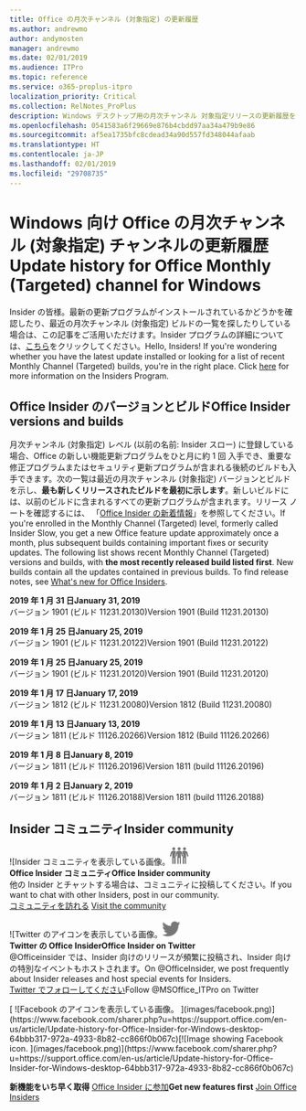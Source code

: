 ```yaml
---
title: Office の月次チャンネル (対象指定) の更新履歴
ms.author: andrewmo
author: andymosten
manager: andrewmo
ms.date: 02/01/2019
ms.audience: ITPro
ms.topic: reference
ms.service: o365-proplus-itpro
localization_priority: Critical
ms.collection: RelNotes_ProPlus
description: Windows デスクトップ用の月次チャンネル 対象指定リリースの更新履歴を Insider の皆様に提供します。
ms.openlocfilehash: 0541583a6f29669e876b4cbdd97aa34a479b9e86
ms.sourcegitcommit: af5ea1735bfc8cdead34a90d557fd348044afaab
ms.translationtype: HT
ms.contentlocale: ja-JP
ms.lasthandoff: 02/01/2019
ms.locfileid: "29708735"
---
```

# <a name="update-history-for-office-monthly-targeted-channel-for-windows"></a><span data-ttu-id="fe52b-103">Windows 向け Office の月次チャンネル (対象指定) チャンネルの更新履歴</span><span class="sxs-lookup"><span data-stu-id="fe52b-103">Update history for Office Monthly (Targeted) channel for Windows</span></span>

<span data-ttu-id="fe52b-p101">Insider の皆様。最新の更新プログラムがインストールされているかどうかを確認したり、最近の月次チャンネル (対象指定) ビルドの一覧を探したりしている場合は、この記事をご活用いただけます。Insider プログラムの詳細については、[こちら](https://insider.office.com/)をクリックしてください。</span><span class="sxs-lookup"><span data-stu-id="fe52b-p101">Hello, Insiders! If you're wondering whether you have the latest update installed or looking for a list of recent Monthly Channel (Targeted) builds, you're in the right place. Click [here](https://insider.office.com/) for more information on the Insiders Program.</span></span>

## <a name="office-insider-versions-and-builds"></a><span data-ttu-id="fe52b-107">Office Insider のバージョンとビルド</span><span class="sxs-lookup"><span data-stu-id="fe52b-107">Office Insider versions and builds</span></span>

<span data-ttu-id="fe52b-p102">月次チャンネル (対象指定) レベル (以前の名前: Insider スロー) に登録している場合、Office の新しい機能更新プログラムをひと月に約 1 回 入手でき、重要な修正プログラムまたはセキュリティ更新プログラムが含まれる後続のビルドも入手できます。次の一覧は最近の月次チャンネル (対象指定) バージョンとビルドを示し、**最も新しくリリースされたビルドを最初に示します**。新しいビルドには、以前のビルドに含まれるすべての更新プログラムが含まれます。リリース ノートを確認するには、 「[Office Insider の新着情報](https://support.office.com/ja-JP/article/what-s-new-for-office-insiders-c152d1e2-96ff-4ce9-8c14-e74e13847a24)」を参照してください。</span><span class="sxs-lookup"><span data-stu-id="fe52b-p102">If you're enrolled in the Monthly Channel (Targeted) level, formerly called Insider Slow, you get a new Office feature update approximately once a month, plus subsequent builds containing important fixes or security updates. The following list shows recent Monthly Channel (Targeted) versions and builds, with **the most recently released build listed first**. New builds contain all the updates contained in previous builds. To find release notes, see [What's new for Office Insiders](https://support.office.com/ja-JP/article/what-s-new-for-office-insiders-c152d1e2-96ff-4ce9-8c14-e74e13847a24).</span></span>

<span data-ttu-id="fe52b-112">**2019 年 1 月 31 日**</span><span class="sxs-lookup"><span data-stu-id="fe52b-112">**January 31, 2019**</span></span><br/> <span data-ttu-id="fe52b-113">バージョン 1901 (ビルド 11231.20130)</span><span class="sxs-lookup"><span data-stu-id="fe52b-113">Version 1901 (Build 11231.20130)</span></span><br/> 

<span data-ttu-id="fe52b-114">**2019 年 1 月 25 日**</span><span class="sxs-lookup"><span data-stu-id="fe52b-114">**January 25, 2019**</span></span><br/> <span data-ttu-id="fe52b-115">バージョン 1901 (ビルド 11231.20122)</span><span class="sxs-lookup"><span data-stu-id="fe52b-115">Version 1901 (Build 11231.20122)</span></span><br/> 

<span data-ttu-id="fe52b-116">**2019 年 1 月 25 日**</span><span class="sxs-lookup"><span data-stu-id="fe52b-116">**January 25, 2019**</span></span><br/> <span data-ttu-id="fe52b-117">バージョン 1901 (ビルド 11231.20120)</span><span class="sxs-lookup"><span data-stu-id="fe52b-117">Version 1901 (Build 11231.20120)</span></span><br/> 

<span data-ttu-id="fe52b-118">**2019 年 1 月 17 日**</span><span class="sxs-lookup"><span data-stu-id="fe52b-118">**January 17, 2019**</span></span><br/> <span data-ttu-id="fe52b-119">バージョン 1812 (ビルド 11231.20080)</span><span class="sxs-lookup"><span data-stu-id="fe52b-119">Version 1812 (Build 11231.20080)</span></span><br/> 

<span data-ttu-id="fe52b-120">**2019 年 1 月 13 日**</span><span class="sxs-lookup"><span data-stu-id="fe52b-120">**January 13, 2019**</span></span><br/> <span data-ttu-id="fe52b-121">バージョン 1811 (ビルド 11126.20266)</span><span class="sxs-lookup"><span data-stu-id="fe52b-121">Version 1812 (Build 11126.20266)</span></span><br/>

<span data-ttu-id="fe52b-122">**2019 年 1 月 8 日**</span><span class="sxs-lookup"><span data-stu-id="fe52b-122">**January 8, 2019**</span></span><br/> <span data-ttu-id="fe52b-123">バージョン 1811 (ビルド 11126.20196)</span><span class="sxs-lookup"><span data-stu-id="fe52b-123">Version 1811 (build 11126.20196)</span></span><br/> 

<span data-ttu-id="fe52b-124">**2019 年 1 月 2 日**</span><span class="sxs-lookup"><span data-stu-id="fe52b-124">**January 2, 2019**</span></span><br/> <span data-ttu-id="fe52b-125">バージョン 1811 (ビルド 11126.20188)</span><span class="sxs-lookup"><span data-stu-id="fe52b-125">Version 1811 (build 11126.20188)</span></span><br/> 


## <a name="insider-community"></a><span data-ttu-id="fe52b-126">Insider コミュニティ</span><span class="sxs-lookup"><span data-stu-id="fe52b-126">Insider community</span></span>

<span data-ttu-id="fe52b-127">![Insider コミュニティを表示している画像。</span><span class="sxs-lookup"><span data-stu-id="fe52b-127">![Image showing insider community.</span></span> ](images/insidercommunity.png)<br/>
<span data-ttu-id="fe52b-128">**Office Insider コミュニティ**</span><span class="sxs-lookup"><span data-stu-id="fe52b-128">**Office Insider community**</span></span><br/> <span data-ttu-id="fe52b-129">他の Insider とチャットする場合は、コミュニティに投稿してください。</span><span class="sxs-lookup"><span data-stu-id="fe52b-129">If you want to chat with other Insiders, post in our community.</span></span><br/><span data-ttu-id="fe52b-130"> 
[コミュニティを訪れる](https://go.microsoft.com/fwlink/?linkid=843493)</span><span class="sxs-lookup"><span data-stu-id="fe52b-130"> 
[Visit the community](https://go.microsoft.com/fwlink/?linkid=843493)</span></span><br/> 

<span data-ttu-id="fe52b-131">![Twitter のアイコンを表示している画像。</span><span class="sxs-lookup"><span data-stu-id="fe52b-131">![Image showing twitter icon.</span></span> ](images/twitter.png)<br/>
<span data-ttu-id="fe52b-132">**Twitter の Office Insider**</span><span class="sxs-lookup"><span data-stu-id="fe52b-132">**Office Insider on Twitter**</span></span><br/> <span data-ttu-id="fe52b-133">@Officeinsider では、Insider 向けのリリースが頻繁に投稿され、Insider 向けの特別なイベントもホストされます。</span><span class="sxs-lookup"><span data-stu-id="fe52b-133">On @OfficeInsider, we post frequently about Insider releases and host special events for Insiders.</span></span><br/><span data-ttu-id="fe52b-134"> 
[Twitter でフォローしてください](https://go.microsoft.com/fwlink/?linkid=717717)</span><span class="sxs-lookup"><span data-stu-id="fe52b-134">Follow @MSOffice_ITPro on Twitter</span></span><br/> 

<span data-ttu-id="fe52b-135">
  [
  ![Facebook のアイコンを表示している画像。 ](images/facebook.png)](https://www.facebook.com/sharer.php?u=https://support.office.com/en-us/article/Update-history-for-Office-Insider-for-Windows-desktop-64bbb317-972a-4933-8b82-cc866f0b067c)</span><span class="sxs-lookup"><span data-stu-id="fe52b-135">[![Image showing Facebook icon. ](images/facebook.png)](https://www.facebook.com/sharer.php?u=https://support.office.com/en-us/article/Update-history-for-Office-Insider-for-Windows-desktop-64bbb317-972a-4933-8b82-cc866f0b067c)</span></span>       


<span data-ttu-id="fe52b-136">**新機能をいち早く取得**
[Office Insider に参加](https://insider.office.com/)</span><span class="sxs-lookup"><span data-stu-id="fe52b-136">**Get new features first**
[Join Office Insiders](https://insider.office.com/)</span></span>